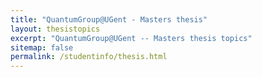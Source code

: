 ```yaml
---
title: "QuantumGroup@UGent - Masters thesis"
layout: thesistopics
excerpt: "QuantumGroup@UGent -- Masters thesis topics"
sitemap: false
permalink: /studentinfo/thesis.html
---
```

